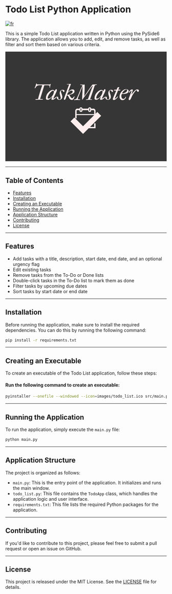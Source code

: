 # Todo List Python Application

[![fr](https://img.shields.io/badge/lang-fr-blue.svg)](https://github.com/AndreaLM06/todo-list-python/blob/main/README.fr.md)

This is a simple Todo List application written in Python using the PySide6 library. The application allows you to add, edit, and remove tasks, as well as filter and sort them based on various criteria.

![Todo List App Screenshot](./images/img_pp_TaskMaster.png)

---

## Table of Contents

- [Features](#features)
- [Installation](#installation)
- [Creating an Executable](#creating-an-executable)
- [Running the Application](#running-the-application)
- [Application Structure](#application-structure)
- [Contributing](#contributing)
- [License](#license)

---

## Features

- Add tasks with a title, description, start date, end date, and an optional urgency flag
- Edit existing tasks
- Remove tasks from the To-Do or Done lists
- Double-click tasks in the To-Do list to mark them as done
- Filter tasks by upcoming due dates
- Sort tasks by start date or end date

---

## Installation

Before running the application, make sure to install the required dependencies. You can do this by running the following command:

```bash
pip install -r requirements.txt
```

---

## Creating an Executable

To create an executable of the Todo List application, follow these steps:

#### Run the following command to create an executable:

```bash
pyinstaller --onefile --windowed --icon=images/todo_list.ico src/main.py
```

---

## Running the Application

To run the application, simply execute the `main.py` file:

```bash
python main.py
```

---

## Application Structure

The project is organized as follows:

- `main.py`: This is the entry point of the application. It initializes and runs the main window.
- `todo_list.py`: This file contains the `TodoApp` class, which handles the application logic and user interface.
- `requirements.txt`: This file lists the required Python packages for the application.

---

## Contributing

If you'd like to contribute to this project, please feel free to submit a pull request or open an issue on GitHub.

---

## License

This project is released under the MIT License. See the [LICENSE](./LICENSE) file for details.
